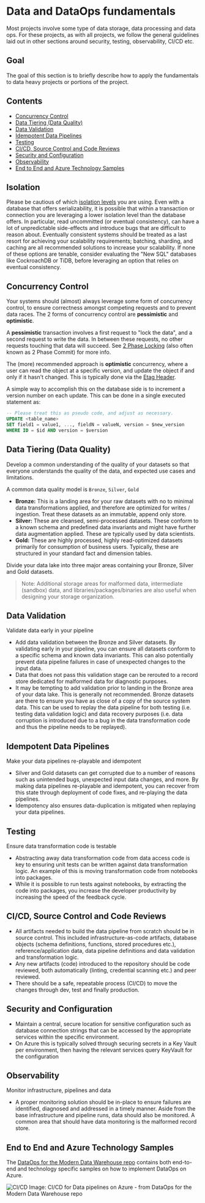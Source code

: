 # Data and DataOps fundamentals

Most projects involve some type of data storage, data processing and data ops. For these projects, as with all projects, we follow the general guidelines laid out in other sections around security, testing, observability, CI/CD etc.

## Goal

The goal of this section is to briefly describe how to apply the fundamentals to data heavy projects or portions of the project.

## Contents

- [Concurrency Control](#concurrency-control)
- [Data Tiering (Data Quality)](#data-tiering-data-quality)
- [Data Validation](#data-validation)
- [Idempotent Data Pipelines](#idempotent-data-pipelines)
- [Testing](#testing)
- [CI/CD, Source Control and Code Reviews](#cicd-source-control-and-code-reviews)
- [Security and Configuration](#security-and-configuration)
- [Observability](#observability)
- [End to End and Azure Technology Samples](#end-to-end-and-azure-technology-samples)

## Isolation

Please be cautious of which [isolation levels](https://en.wikipedia.org/wiki/Isolation_(database_systems)) you are using. Even with a database that offers serializability, it is possible that within a transaction or connection you are leveraging a lower isolation level than the database offers. In particular, read uncommitted (or eventual consistency), can have a lot of unpredictable side-effects and introduce bugs that are difficult to reason about. Eventually consistent systems should be treated as a last resort for achieving your scalability requirements; batching, sharding, and caching are all recommended solutions to increase your scalability. If none of these options are tenable, consider evaluating the "New SQL" databases like CockroachDB or TiDB, before leveraging an option that relies on eventual consistency.

## Concurrency Control

Your systems should (almost) always leverage some form of concurrency control, to ensure correctness amongst competing requests and to prevent data races. The 2 forms of concurrency control are **pessimistic** and **optimistic**.

A **pessimistic** transaction involves a first request to "lock the data", and a second request to write the data. In between these requests, no other requests touching that data will succeed. See [2 Phase Locking](https://en.wikipedia.org/wiki/Two-phase_locking) (also often known as 2 Phase Commit) for more info.

The (more) recommended approach is **optimistic** concurrency, where a user can read the object at a specific version, and update the object if and only if it hasn't changed. This is typically done via the [Etag Header](https://en.wikipedia.org/wiki/HTTP_ETag).

A simple way to accomplish this on the database side is to increment a version number on each update. This can be done in a single executed statement as:

```SQL
-- Please treat this as pseudo code, and adjust as necessary.
UPDATE <table_name>
SET field1 = value1, ..., fieldN = valueN, version = $new_version
WHERE ID = $id AND version = $version
```

## Data Tiering (Data Quality)

Develop a common understanding of the quality of your datasets so that everyone understands the quality of the data, and expected use cases and limitations.

A common data quality model is `Bronze`, `Silver`, `Gold`

- **Bronze:** This is a landing area for your raw datasets with no to minimal data transformations applied, and therefore are optimized for writes / ingestion. Treat these datasets as an immutable, append only store.
- **Silver:** These are cleansed, semi-processed datasets. These conform to a known schema and predefined data invariants and might have further data augmentation applied. These are typically used by data scientists.
- **Gold:** These are highly processed, highly read-optimized datasets primarily for consumption of business users. Typically, these are structured in your standard fact and dimension tables.

Divide your data lake into three major areas containing your Bronze, Silver and Gold datasets.

> Note: Additional storage areas for malformed data, intermediate (sandbox) data, and libraries/packages/binaries are also useful when designing your storage organization.

## Data Validation

Validate data early in your pipeline

- Add data validation between the Bronze and Silver datasets. By validating early in your pipeline, you can ensure all datasets conform to a specific schema and known data invariants. This can also potentially prevent data pipeline failures in case of unexpected changes to the input data.
- Data that does not pass this validation stage can be rerouted to a record store dedicated for malformed data for diagnostic purposes.
- It may be tempting to add validation prior to landing in the Bronze area of your data lake. This is generally not recommended. Bronze datasets are there to ensure you have as close of a copy of the source system data. This can be used to replay the data pipeline for both testing (i.e. testing data validation logic) and data recovery purposes (i.e. data corruption is introduced due to a bug in the data transformation code and thus the pipeline needs to be replayed).

## Idempotent Data Pipelines

Make your data pipelines re-playable and idempotent

- Silver and Gold datasets can get corrupted due to a number of reasons such as unintended bugs, unexpected input data changes, and more. By making data pipelines re-playable and idempotent, you can recover from this state through deployment of code fixes, and re-playing the data pipelines.
- Idempotency also ensures data-duplication is mitigated when replaying your data pipelines.

## Testing

Ensure data transformation code is testable

- Abstracting away data transformation code from data access code is key to ensuring unit tests can be written against data transformation logic. An example of this is moving transformation code from notebooks into packages.
- While it is possible to run tests against notebooks, by extracting the code into packages, you increase the developer productivity by increasing the speed of the feedback cycle.

## CI/CD, Source Control and Code Reviews

- All artifacts needed to build the data pipeline from scratch should be in source control. This included infrastructure-as-code artifacts, database objects (schema definitions, functions, stored procedures etc.), reference/application data, data pipeline definitions and data validation and transformation logic.
- Any new artifacts (code) introduced to the repository should be code reviewed, both automatically (linting, credential scanning etc.) and peer reviewed.
- There should be a safe, repeatable process (CI/CD) to move the changes through dev, test and finally production.

## Security and Configuration

- Maintain a central, secure location for sensitive configuration such as database connection strings that can be accessed by the appropriate services within the specific environment.
- On Azure this is typically solved through securing secrets in a Key Vault per environment, then having the relevant services query KeyVault for the configuration

## Observability

Monitor infrastructure, pipelines and data

- A proper monitoring solution should be in-place to ensure failures are identified, diagnosed and addressed in a timely manner. Aside from the base infrastructure and pipeline runs, data should also be monitored. A common area that should have data monitoring is the malformed record store.

## End to End and Azure Technology Samples

The [DataOps for the Modern Data Warehouse repo](https://github.com/Azure-Samples/modern-data-warehouse-dataops) contains both end-to-end and technology specific samples on how to implement DataOps on Azure.

![CI/CD](CI_CD_process.png?raw=true "CI/CD")
Image: CI/CD for Data pipelines on Azure - from DataOps for the Modern Data Warehouse repo
